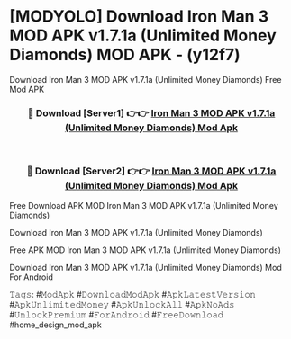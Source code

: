 # [MODYOLO] Download Iron Man 3 MOD APK v1.7.1a (Unlimited Money Diamonds) MOD APK - (y12f7)
Download Iron Man 3 MOD APK v1.7.1a (Unlimited Money Diamonds) Free Mod APK

<div align="center">
<h3>🔴 Download [Server1] 👉👉 <a href="https://apk-comot.site?title=Iron_Man_3_MOD_APK_v1.7.1a_(Unlimited_Money_Diamonds)">Iron Man 3 MOD APK v1.7.1a (Unlimited Money Diamonds) Mod Apk</a></h3><br>

<h3>🔴 Download [Server2] 👉👉 <a href="https://apk-comot.site?title=Iron_Man_3_MOD_APK_v1.7.1a_(Unlimited_Money_Diamonds)">Iron Man 3 MOD APK v1.7.1a (Unlimited Money Diamonds) Mod Apk</a></h3>
</div>


Free Download APK MOD Iron Man 3 MOD APK v1.7.1a (Unlimited Money Diamonds)

Download Iron Man 3 MOD APK v1.7.1a (Unlimited Money Diamonds) 

Free APK MOD Iron Man 3 MOD APK v1.7.1a (Unlimited Money Diamonds) 

Download Iron Man 3 MOD APK v1.7.1a (Unlimited Money Diamonds) Mod For Android

𝚃𝚊𝚐𝚜: #𝙼𝚘𝚍𝙰𝚙𝚔 #𝙳𝚘𝚠𝚗𝚕𝚘𝚊𝚍𝙼𝚘𝚍𝙰𝚙𝚔 #𝙰𝚙𝚔𝙻𝚊𝚝𝚎𝚜𝚝𝚅𝚎𝚛𝚜𝚒𝚘𝚗 #𝙰𝚙𝚔𝚄𝚗𝚕𝚒𝚖𝚒𝚝𝚎𝚍𝙼𝚘𝚗𝚎𝚢 #𝙰𝚙𝚔𝚄𝚗𝚕𝚘𝚌𝚔𝙰𝚕𝚕 #𝙰𝚙𝚔𝙽𝚘𝙰𝚍𝚜 #𝚄𝚗𝚕𝚘𝚌𝚔𝙿𝚛𝚎𝚖𝚒𝚞𝚖 #𝙵𝚘𝚛𝙰𝚗𝚍𝚛𝚘𝚒𝚍 #𝙵𝚛𝚎𝚎𝙳𝚘𝚠𝚗𝚕𝚘𝚊𝚍 #home_design_mod_apk